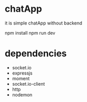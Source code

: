 # chatApp

it is simple chatApp without backend

npm install 
npm run dev 


# dependencies
- socket.io
- expressjs
- moment
- socket.io-client
- http 
- nodemon
